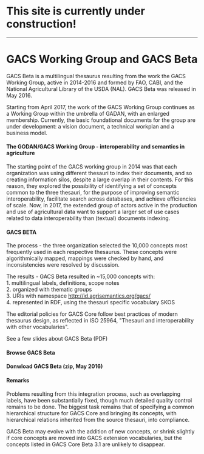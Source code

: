 # This site is currently under construction!
__________________________________
# GACS Working Group and GACS Beta

GACS Beta is a multilingual thesaurus resulting from the work the GACS Working Group, active in 2014-2016 and formed by FAO, CABI, and the National Agricultural Library of the USDA (NAL). GACS Beta was released in May 2016.  

Starting from April 2017, the work of the GACS Working Group continues as a Working Group within the umbrella of GADAN, with an enlarged membership. Currently, the basic foundational documents for the group are under development: a vision document, a technical workplan and a business model.

#### The GODAN/GACS Working Group - interoperability and semantics in agriculture

The starting point of the GACS working group in 2014 was that each organization was using different thesauri to index their documents, and so creating information silos, despite a large overlap in their contents. For this reason, they explored the possibility of identifying a set of concepts common to the three thesauri, for the purpose of improving semantic interoperability, facilitate search across databases, and achieve efficiencies of scale.
Now, in 2017, the extended group of actors active in the production and use of agricultural data want to support a larger set of use cases related to data interoperability than (textual) documents indexing.

#### GACS BETA
The process  - the three organization selected the 10,000 concepts most frequently used in each respective thesaurus. These concepts were algorithmically mapped, mappings were checked by hand, and inconsistencies were resolved by discussion.

The results - GACS Beta resulted in ~15,000 concepts with:</br>
    1. multilingual labels, definitions, scope notes</br>
    2. organized with thematic groups</br>
    3. URIs with namespace http://id.agrisemantics.org/gacs/</br>
    4. represented in RDF, using the thesauri specific vocabulary SKOS</br>

The editorial policies for GACS Core follow best practices of modern thesaurus design, as reflected in ISO 25964, "Thesauri and interoperability with other vocabularies".  

See a few slides about GACS Beta (PDF)


#### Browse GACS Beta

#### Donwload GACS Beta (zip, May 2016)


#### Remarks
Problems resulting from this integration process, such as overlapping labels, have been substantially fixed, though much detailed quality control remains to be done.
The biggest task remains that of specifying a common hierarchical structure for GACS Core and bringing its concepts, with hierarchical relations inherited from the source thesauri, into compliance.  

GACS Beta may evolve with the addition of new concepts, or shrink slightly if core concepts are moved into GACS extension vocabularies, but the concepts listed in GACS Core Beta 3.1 are unlikely to disappear.
